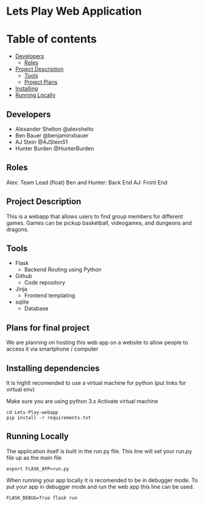 # Lets Play Web Application

# Table of contents
- [Developers](#developers)
  * [Roles](#roles)
- [Project Description](#project-description)
  * [Tools](#tools)
  * [Project Plans](#plans-for-final-project)
- [Installing](#installing-dependencies)
- [Running Locally](#running-locally)




## Developers
* Alexander Shelton @alexshelto
* Ben Bauer @benjaminxbauer
* AJ Stein @AJStein51
* Hunter Burden @HunterBurden

## Roles
Alex: Team Lead (float)
Ben and Hunter: Back End
AJ: Front End

## Project Description
This is a webapp that allows users to find group members for different games.
Games can be pickup basketball, videogames, and dungeons and dragons.

## Tools
* Flask
	* Backend Routing using Python
* Github
	* Code repository
* Jinja
	* Frontend templating
* sqlite
	* Database
	
## Plans for final project
We are planning on hosting this web app on a website to allow people to access it via smartphone / computer


## Installing dependencies
It is highlt recomended to use a virtual machine for python
(put links for virtual env)

Make sure you are using python 3.x
Activate virtual machine
```shell
cd Lets-Play-webapp
pip install -r requirements.txt
```

## Running Locally
The application itself is built in the run.py file. This line will set your run.py file up as the main file
```shell
export FLASK_APP=run.py
```
When running your app locally it is recomended to be in debugger mode. To put your app in debugger mode and run the web app this line can be used.
```shell
FLASK_DEBUG=True flask run
```


